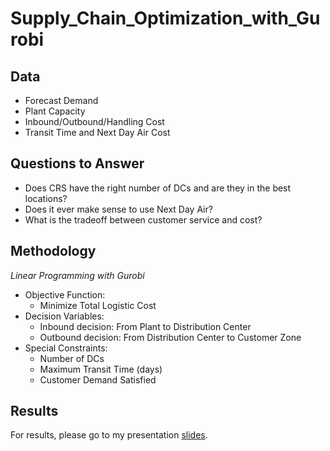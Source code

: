 # Supply_Chain_Optimization_with_Gurobi

## Data
* Forecast Demand
* Plant Capacity
* Inbound/Outbound/Handling Cost
* Transit Time and Next Day Air Cost

## Questions to Answer
* Does CRS have the right number of DCs and are they in the best locations?
* Does it ever make sense to use Next Day Air?
* What is the tradeoff between customer service and cost?

## Methodology
*Linear Programming with Gurobi*

* Objective Function: 
	* Minimize Total Logistic Cost
* Decision Variables:
	* Inbound decision: From Plant to Distribution Center
	* Outbound decision: From Distribution Center to Customer Zone
* Special Constraints:
	* Number of DCs
	* Maximum Transit Time (days)
	* Customer Demand Satisfied

## Results
For results, please go to my presentation [slides](Supply_Chain_Optimization_Plan.pdf).
